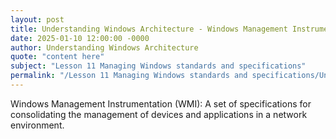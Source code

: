 ```yaml
---
layout: post
title: Understanding Windows Architecture - Windows Management Instrumentation WMI
date: 2025-01-10 12:00:00 -0000
author: Understanding Windows Architecture
quote: "content here"
subject: "Lesson 11 Managing Windows standards and specifications"
permalink: "/Lesson 11 Managing Windows standards and specifications/Understanding Windows Architecture/Understanding Windows Architecture - Windows Management Instrumentation WMI"
---
```


Windows Management Instrumentation (WMI): A set of specifications for consolidating the management of devices and applications in a network environment.
